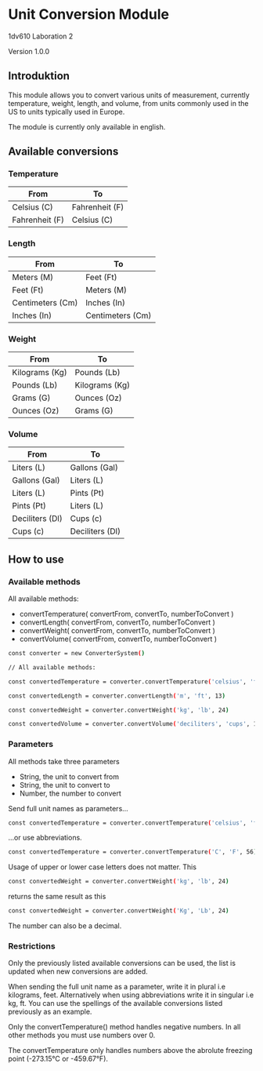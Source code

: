 # Unit Conversion Module
1dv610 Laboration 2

Version 1.0.0

## Introduktion
This module allows you to convert various units of measurement, currently temperature, weight, length, and volume, from units commonly used in the US to units typically used in Europe. 

The module is currently only available in english.

## Available conversions

### Temperature

| From | To |
|------|----|
| Celsius (C) | Fahrenheit (F) |
| Fahrenheit (F) | Celsius (C) |

### Length

| From | To |
|------|----|
| Meters (M) | Feet (Ft) |
| Feet (Ft) | Meters (M) |
| Centimeters (Cm) | Inches (In) |
| Inches (In) | Centimeters (Cm) |

### Weight

| From | To |
|------|----|
| Kilograms (Kg) | Pounds (Lb) |
| Pounds (Lb) | Kilograms (Kg) |
| Grams (G) | Ounces (Oz) |
| Ounces (Oz) | Grams (G) |

### Volume

| From | To |
|------|----|
| Liters (L) | Gallons (Gal) |
| Gallons (Gal) | Liters (L) |
| Liters (L) | Pints (Pt) |
| Pints (Pt) | Liters (L) |
| Deciliters (Dl) | Cups (c) |
| Cups (c) | Deciliters (Dl) |


## How to use

### Available methods
All available methods:
- convertTemperature( convertFrom, convertTo, numberToConvert )
- convertLength( convertFrom, convertTo, numberToConvert )
- convertWeight( convertFrom, convertTo, numberToConvert )
- convertVolume( convertFrom, convertTo, numberToConvert )

```sh
const converter = new ConverterSystem()

// All available methods:

const convertedTemperature = converter.convertTemperature('celsius', 'fahrenheit', 56)

const convertedLength = converter.convertLength('m', 'ft', 13)

const convertedWeight = converter.convertWeight('kg', 'lb', 24)

const convertedVolume = converter.convertVolume('deciliters', 'cups', 19)
```

### Parameters
All methods take three parameters
- String, the unit to convert from
- String, the unit to convert to
- Number, the number to convert


Send full unit names as parameters...
```sh
const convertedTemperature = converter.convertTemperature('celsius', 'fahrenheit', 56)
```
...or use abbreviations.
```sh
const convertedTemperature = converter.convertTemperature('C', 'F', 56)
```


Usage of upper or lower case letters does not matter.
This
```sh
const convertedWeight = converter.convertWeight('kg', 'lb', 24)
```
returns the same result as this
```sh
const convertedWeight = converter.convertWeight('Kg', 'Lb', 24)
```

The number can also be a decimal.

### Restrictions
Only the previously listed available conversions can be used, the list is updated when new conversions are added. 

When sending the full unit name as a parameter, write it in plural i.e kilograms, feet. Alternatively when using abbreviations write it in singular i.e kg, ft. 
You can use the spellings of the available conversions listed previously as an example.

Only the convertTemperature() method handles negative numbers. In all other methods you must use numbers over 0. 

The convertTemperature only handles numbers above the abrolute freezing point (-273.15°C or -459.67°F).
